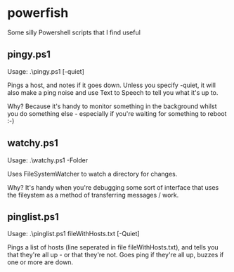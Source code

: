 powerfish
=========

Some silly Powershell scripts that I find useful

pingy.ps1
---------

Usage:
  .\pingy.ps1 <hostname> [-quiet]

Pings a host, and notes if it goes down.  Unless you specify -quiet, it will also make a ping noise and use Text to Speech to tell you what it's up to.

Why? Because it's handy to monitor something in the background whilst you do something else - especially if you're waiting for something to reboot :-)

watchy.ps1
----------

Usage:
   .\watchy.ps1 -Folder <path to watch>
   
Uses FileSystemWatcher to watch a directory for changes.  

Why? It's handy when you're debugging some sort of interface that uses the fileystem as a method of transferring messages / work. 

pinglist.ps1
------------

Usage:
	.\pinglist.ps1 fileWithHosts.txt [-Quiet]
	
Pings a list of hosts (line seperated in file fileWithHosts.txt), and tells you that they're all up - or that they're not. Goes ping if they're all up, buzzes if one or more are down.